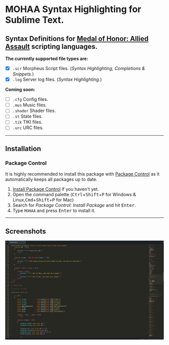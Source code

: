 # MOHAA Syntax Highlighting for Sublime Text.
## Syntax Definitions for [Medal of Honor: Allied Assault](https://en.wikipedia.org/wiki/Medal_of_Honor:_Allied_Assault) scripting languages.

**The currently supported file types are:**


* [x] `.scr` Morpheus Script files. (*Syntax Highlighting, Completions & Snippets.*)
* [x] `.log` Server log files. (*Syntax Highlighting.*)

**Coming soon:**
* [ ] `.cfg` Config files.
* [ ] `.mus` Music files.
* [ ] `.shader` Shader files.
* [ ] `.st` State files.
* [ ] `.tik` TIKI files.
* [ ] `.urc` URC files.

_____________________________________________________________

## Installation

### Package Control

It is highly recommended to install this package with [Package Control](https://packagecontrol.io) as it automatically keeps all packages up to date.

1. [Install Package Control](https://packagecontrol.io/installation) if you haven't yet.
2. Open the command palette (<kbd>Ctrl</kbd>+<kbd>Shift</kbd>+<kbd>P</kbd> for Windows & Linux,<kbd>Cmd</kbd>+<kbd>Shift</kbd>+<kbd>P</kbd> for Mac)
3. Search for _Package Control: Install Package_ and hit <kbd>Enter</kbd>.
4. Type `MOHAA` and press <kbd>Enter</kbd> to install it.

_____________________________________________________________

## Screenshots
![alt text](https://raw.githubusercontent.com/eduzappa18/SublimeMOHAA/master/shot.png "Screenshot")
